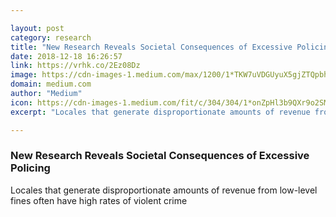 ```yaml
---

layout: post
category: research
title: "New Research Reveals Societal Consequences of Excessive Policing"
date: 2018-12-18 16:26:57
link: https://vrhk.co/2Ez08Dz
image: https://cdn-images-1.medium.com/max/1200/1*TKW7uVDGUyuX5gjZTQpbhw.jpeg
domain: medium.com
author: "Medium"
icon: https://cdn-images-1.medium.com/fit/c/304/304/1*onZpHl3b9QXr9o2SM6jgIw.jpeg
excerpt: "Locales that generate disproportionate amounts of revenue from low-level fines often have high rates of violent crime"

---
```


### New Research Reveals Societal Consequences of Excessive Policing

Locales that generate disproportionate amounts of revenue from low-level fines often have high rates of violent crime